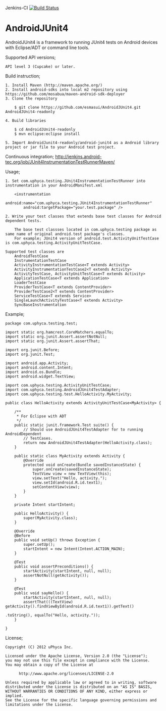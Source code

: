 Jenkins-CI [![Build Status](http://jenkins.android-tec.org/job/JUnit4InstrumentationTestRunnerMaven/badge/icon)](http://jenkins.android-tec.org/job/JUnit4InstrumentationTestRunnerMaven/)

AndroidJUnit4
=============

AndroidJUnit4 is a framework to running JUnit4 tests on Android devices with Eclipse/ADT or command line tools.


Supported API versions;

    API level 3 (Cupcake) or later.


Build instruction;

    1. Install Maven (http://maven.apache.org/)
    2. Install android-sdks into local m2 repository using https://github.com/mosabua/maven-android-sdk-deployer    
    3. Clone the repository
    
        $ git clone https://github.com/esmasui/AndroidJUnit4.git AndroidJUnit4-readonly
    
    4. Build libraries
        
        $ cd AndroidJUnit4-readonly
        $ mvn eclipse:eclipse install
    
    5. Import AndroidJunit4-readonly/android-junit4 as a Android library project or jar file to your Android test project.


Continuous integration;
    http://jenkins.android-tec.org/job/JUnit4InstrumentationTestRunnerMaven/


Usage;

    1. Set com.uphyca.testing.JUnit4InstrumentationTestRunner into instrumentation in your AndroidManifest.xml

        <instrumentation
            android:name="com.uphyca.testing.JUnit4InstrumentationTestRunner"
            android:targetPackage="your.test.package" />

    2. Write your test classes that extends base test classes for Android dependent tests.

        The base test classses located in com.uphyca.testing package as same name of original android.test package's classes.
        For example; JUnit4 version of android.test.ActivityUnitTestCase is com.uphyca.testing.ActivityUnitTestCase.
    
    Supported test classes are
        AndroidTestCase
        InstrumentationTestCase
        ActivityInstrumentationTestCase<T extends Activity>
        ActivityInstrumentationTestCase2<T extends Activity>
        ActivityTestCase, ActivityUnitTestCase<T extends Activity>
        ApplicationTestCase<T extends Application>
        LoaderTestCase
        ProviderTestCase<T extends ContentProvider>
        ProviderTestCase2<T extends ContentProvider>
        ServiceTestCase<T extends Service>
        SingleLaunchActivityTestCase<T extends Activity>
        SyncBaseInstrumentation


Example;


    package com.uphyca.testing.test;
	
	import static org.hamcrest.CoreMatchers.equalTo;
	import static org.junit.Assert.assertNotNull;
	import static org.junit.Assert.assertThat;
	
	import org.junit.Before;
	import org.junit.Test;
	
	import android.app.Activity;
	import android.content.Intent;
	import android.os.Bundle;
	import android.widget.TextView;
	
	import com.uphyca.testing.ActivityUnitTestCase;
	import com.uphyca.testing.AndroidJUnit4TestAdapter;
	import com.uphyca.testing.test.HelloActivity.MyActivity;
	
	public class HelloActivity extends ActivityUnitTestCase<MyActivity> {
	
	    /**
	     * For Eclipse with ADT
	     */
	    public static junit.framework.Test suite() {
	        // Should use AndroidJUnit4TestAdapter for to running AndroidDependent
	        // TestCases.
	        return new AndroidJUnit4TestAdapter(HelloActivity.class);
	    }
	
	    public static class MyActivity extends Activity {
	        @Override
	        protected void onCreate(Bundle savedInstanceState) {
	            super.onCreate(savedInstanceState);
	            TextView view = new TextView(this);
	            view.setText("Hello, activity.");
	            view.setId(android.R.id.text1);
	            setContentView(view);
	        }
	    }
	
	    private Intent startIntent;
	
	    public HelloActivity() {
	        super(MyActivity.class);
	    }
	
	    @Override
	    @Before
	    public void setUp() throws Exception {
	        super.setUp();
	        startIntent = new Intent(Intent.ACTION_MAIN);
	    }
	
	    @Test
	    public void assertPreconditions() {
	        startActivity(startIntent, null, null);
	        assertNotNull(getActivity());
	    }
	
	    @Test
	    public void sayHello() {
	        startActivity(startIntent, null, null);
	        assertThat(((TextView) getActivity().findViewById(android.R.id.text1)).getText()
                                                                          .toString(), equalTo("Hello, activity."));
	    }
	
	}


License;


    Copyright (C) 2012 uPhyca Inc.
    
    Licensed under the Apache License, Version 2.0 (the "License");
    you may not use this file except in compliance with the License.
    You may obtain a copy of the License at
    
          http://www.apache.org/licenses/LICENSE-2.0
    
    Unless required by applicable law or agreed to in writing, software
    distributed under the License is distributed on an "AS IS" BASIS,
    WITHOUT WARRANTIES OR CONDITIONS OF ANY KIND, either express or implied.
    See the License for the specific language governing permissions and
    limitations under the License.



